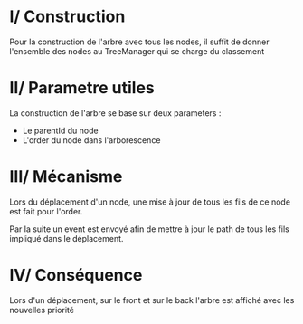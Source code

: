 # I/ Construction

Pour la construction de l'arbre avec tous les nodes, il suffit de donner l'ensemble des nodes au TreeManager qui se charge du classement

# II/ Parametre utiles

La construction de l'arbre se base sur deux parameters : 

 - Le parentId du node
 - L'order du node dans l'arborescence

# III/ Mécanisme

Lors du déplacement d'un node, une mise à jour de tous les fils de ce node est fait pour l'order.

Par la suite un event est envoyé afin de mettre à jour le path de tous les fils impliqué dans le déplacement.

# IV/ Conséquence

Lors d'un déplacement, sur le front et sur le back l'arbre est affiché avec les nouvelles priorité
